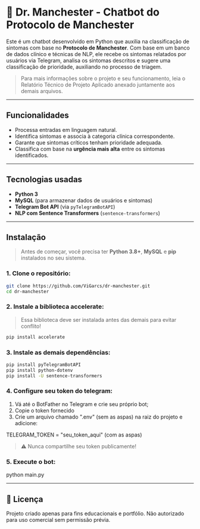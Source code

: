 # 🤖 Dr. Manchester - Chatbot do Protocolo de Manchester
Este é um chatbot desenvolvido em Python que auxilia na classificação de sintomas com base no **Protocolo de Manchester**. Com base em um banco de dados clínico e técnicas de NLP, ele recebe os sintomas relatados por usuários via Telegram, analisa os sintomas descritos e sugere uma classificação de prioridade, auxiliando no processo de triagem.

> Para mais informações sobre o projeto e seu funcionamento, leia o Relatório Técnico de Projeto Aplicado anexado juntamente aos demais arquivos.

---

## Funcionalidades

- Processa entradas em linguagem natural.
- Identifica sintomas e associa à categoria clínica correspondente.
- Garante que sintomas críticos tenham prioridade adequada.
- Classifica com base na **urgência mais alta** entre os sintomas identificados.

---

## Tecnologias usadas

- **Python 3**
- **MySQL** (para armazenar dados de usuários e sintomas)
- **Telegram Bot API** (via `pyTelegramBotAPI`)
- **NLP com Sentence Transformers** (`sentence-transformers`)

---

## Instalação

> Antes de começar, você precisa ter **Python 3.8+**, **MySQL** e **pip** instalados no seu sistema.

### 1. Clone o repositório:

```bash
git clone https://github.com/ViGarcs/dr-manchester.git
cd dr-manchester
```

### 2. Instale a biblioteca accelerate:

> Essa biblioteca deve ser instalada antes das demais para evitar conflito!

```bash
pip install accelerate
```

### 3. Instale as demais dependências:

```bash
pip install pyTelegramBotAPI
pip install python-dotenv
pip install -U sentence-transformers
```

### 4. Configure seu token do telegram:

1. Vá até o BotFather no Telegram e crie seu próprio bot;
2. Copie o token fornecido
3. Crie um arquivo chamado ".env" (sem as aspas) na raiz do projeto e adicione:

TELEGRAM_TOKEN = "seu_token_aqui" (com as aspas)

> ⚠️ Nunca compartilhe seu token publicamente!

### 5. Execute o bot:

python main.py

---

## 📄 Licença
Projeto criado apenas para fins educacionais e portfólio. Não autorizado para uso comercial sem permissão prévia.

